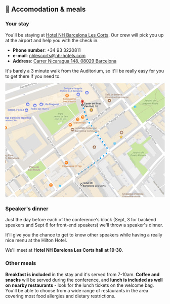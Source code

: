 ## 🏨 Accomodation & meals

### Your stay

You'll be staying at [Hotel NH Barcelona Les Corts](https://www.nh-hoteles.es/hotel/nh-barcelona-les-corts). Our crew will pick you up at the airport and help you with the check in.

* **Phone number**: +34 93 3220811
* **e-mail**: nhlescorts@nh-hotels.com
* **Address**: [Carrer Nicaragua 148, 08029 Barcelona](https://goo.gl/maps/rkETUB5mog52)

It's barely a 3 minute walk from the Auditorium, so it'll be really easy for you to get there if you need to.

[![](/assets/hotel-axa.png)](https://goo.gl/maps/vv6o2c9j5N92)

### Speaker's dinner

Just the day before each of the conference's block (Sept, 3 for backend speakers and Sept 6 for front-end speakers) we'll throw a speaker's dinner.

It'll give you the chance to get to know other speakers while having a really nice menu at the Hilton Hotel.

We'll meet at **Hotel NH Barelona Les Corts hall at 19:30**.

### Other meals

**Breakfast is included** in the stay and it's served from 7-10am. **Coffee and snacks** will be served during the conference, and **lunch is included as well on nearby restaurants** - look for the lunch tickets on the welcome bag. You'll be able to choose from a wide range of restaurants in the area covering most food allergies and dietary restrictions.